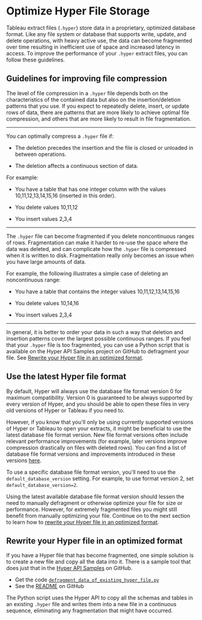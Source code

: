 # Optimize Hyper File Storage

Tableau extract files (`.hyper`) store data in a proprietary, optimized database format. Like any file system or database that supports write, update, and delete operations, with heavy active use, the data can become fragmented over time resulting in inefficient use of space and increased latency in access. To improve the performance of your `.hyper` extract files, you can follow these guidelines.

## Guidelines for improving file compression

The level of file compression in a `.hyper` file depends both on the characteristics of the contained data but also on the insertion/deletion patterns that you use. If you expect to repeatedly delete, insert, or update rows of data, there are patterns that are more likely to achieve optimal file compression, and others that are more likely to result in file fragmentation.

---

You can optimally compress a `.hyper` file if:

* The deletion precedes the insertion and the file is closed or unloaded in between operations.

* The deletion affects a continuous section of data.

For example:

* You have a table that has one integer column with the values 10,11,12,13,14,15,16 (inserted in this order).

* You delete values 10,11,12

* You insert values 2,3,4

---

The `.hyper` file can become fragmented if you delete noncontinuous ranges of rows. Fragmentation can make it harder to re-use the space where the data was deleted, and can complicate how the `.hyper` file is compressed when it is written to disk. Fragmentation really only becomes an issue when you have large amounts of data.

For example, the following illustrates a simple case of deleting an noncontinuous range:

* You have a table that contains the integer values 10,11,12,13,14,15,16

* You delete values 10,14,16

* You insert values 2,3,4

---

In general, it is better to order your data in such a way that deletion and insertion patterns cover the largest possible continuous ranges. If you feel that your `.hyper` file is too fragmented, you can use a Python script that is available on the Hyper API Samples project on GitHub to defragment your file. See [Rewrite your Hyper file in an optimized format](#rewrite-your-hyper-file-in-an-optimized-format).

## Use the latest Hyper file format

By default, Hyper will always use the database file format version 0 for maximum compatibility. Version 0 is guaranteed to be always supported by every version of Hyper, and you should be able to open these files in very old versions of Hyper or Tableau if you need to.

However, if you know that you'll only be using currently supported versions of Hyper or Tableau to open your extracts, it might be beneficial to use the latest database file format version. New file format versions often include relevant performance improvements (for example, later versions improve compression drastically on files with deleted rows). You can find a list of database file format versions and improvements introduced in these versions [here](https://help.tableau.com/current/api/hyper_api/en-us/reference/sql/databasesettings.html#DEFAULT_DATABASE_VERSION).

To use a specific database file format version, you'll need to use the `default_database_version` setting. For example, to use format version 2, set `default_database_version=2`.

Using the latest available database file format version should lessen the need to manually defragment or otherwise optimize your file for size or performance. However, for extremely fragmented files you might still benefit from manually optimizing your file. Continue on to the next section to learn how to [rewrite your Hyper file in an optimized format](#rewrite-your-hyper-file-in-an-optimized-format).

## Rewrite your Hyper file in an optimized format

If you have a Hyper file that has become fragmented, one simple solution is to create a new file and copy all the data into it. There is a sample tool that does just that in the [Hyper API Samples](https://github.com/tableau/hyper-api-samples) on GitHub.

* Get the code [`defragment_data_of_existing_hyper_file.py`](https://github.com/tableau/hyper-api-samples/tree/main/Community-Supported/defragment-hyper-file/defragment_data_of_existing_hyper_file.py)
* See the [README](https://github.com/tableau/hyper-api-samples/tree/main/Community-Supported/defragment-hyper-file) on GitHub

The Python script uses the Hyper API to copy all the schemas and tables in an existing `.hyper` file and writes them into a new file in a continuous sequence, eliminating any fragmentation that might have occurred.
